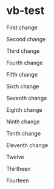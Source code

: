 # vb-test

First change

Second change

Third change

Fourth  change

Fifth change

Sixth change

Seventh change

Eighth change

Ninth change

Tenth change

Eleventh change

Twelve

Thirtheen

Fourteen